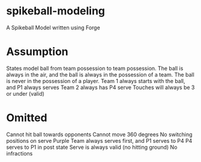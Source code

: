 # spikeball-modeling
A Spikeball Model written using Forge

# Assumption
States model ball from team possession to team possession.  The ball is always in the air, and the ball is always in the possession of a team.  The ball is never in the possession of a player.
Team 1 always starts with the ball, and P1 always serves
Team 2 always has P4 serve
Touches will always be 3 or under (valid)

# Omitted
Cannot hit ball towards opponents
Cannot move 360 degrees
No switching positions on serve
Purple Team always serves first, and P1 serves to P4
P4 serves to P1 in post state
Serve is always valid (no hitting ground)
No infractions

